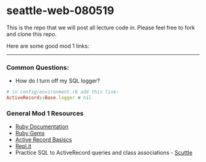 # seattle-web-080519

This is the repo that we will post all lecture code in. Please feel free to fork and clone this repo.

Here are some good mod 1 links:

---
### Common Questions:
- How do I turn off my SQL logger?
```ruby
# in config/environment.rb add this line:
ActiveRecord::Base.logger = nil
```

### General Mod 1 Resources
- [Ruby Documentation](https://ruby-doc.org/core-2.6.1/)
- [Ruby Gems](https://rubygems.org/)
- [Active Record Basiscs](https://guides.rubyonrails.org/active_record_basics.html)
- [Repl.it](https://repl.it/languages/ruby)
- Practice SQL to ActiveRecord queries and class associations - [Scuttle](http://www.scuttle.io/)
